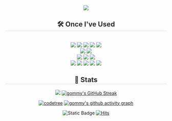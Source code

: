 <div align= "center">
    <img src="https://capsule-render.vercel.app/api?type=waving&color=0:72d3ab,100:003549&height=180&text=Welcom%20Heerae's%20Github%20👋&animation=&fontColor=ffffff&fontSize=40" />
    </div>
    <div align= "center">
    <h2 style="border-bottom: 1px solid #d8dee4; color: #282d33;"> 🛠️ Once I've Used </h2> <br> 
    <div style="margin: 0 auto; text-align: center;" align= "center"> <img src="https://img.shields.io/badge/Python-3776AB?style=flat&logo=Python&logoColor=white">
          <img src="https://img.shields.io/badge/PyTorch-EE4C2C?style=flat&logo=PyTorch&logoColor=white">
          <img src="https://img.shields.io/badge/Tensorflow-FF6F00?style=flat&logo=Tensorflow&logoColor=white">
          <img src="https://img.shields.io/badge/Keras-D00000?style=flat&logo=Keras&logoColor=white">
          <img src="https://img.shields.io/badge/Flask-000000?style=flat&logo=Flask&logoColor=white">
          <br/><img src="https://img.shields.io/badge/C++-00599C?style=flat&logo=C%2B%2B&logoColor=white">
          <img src="https://img.shields.io/badge/Linux-FCC624?style=flat&logo=Linux&logoColor=white">
          <br/><img src="https://img.shields.io/badge/Java-007396?style=flat&logo=Java&logoColor=white">
          <img src="https://img.shields.io/badge/Spring Boot-6DB33F?style=flat&logo=Spring Boot&logoColor=white">
          <img src="https://img.shields.io/badge/MySQL-4479A1?style=flat&logo=MySQL&logoColor=white">
          <br/><img src="https://img.shields.io/badge/Git-F05032?style=flat&logo=Git&logoColor=white">
          <img src="https://img.shields.io/badge/Github-181717?style=flat&logo=Github&logoColor=white">
          <img src="https://img.shields.io/badge/Amazon AWS-232F3E?style=flat&logo=Amazon AWS&logoColor=white">
          <img src="https://img.shields.io/badge/Notion-000000?style=flat&logo=Notion&logoColor=white">
          <img src="https://img.shields.io/badge/Slack-4A154B?style=flat&logo=Slack&logoColor=white">
          <br/></div>
    </div>
    <div align= "center"> 
    <h2 style="border-bottom: 1px solid #d8dee4; color: #282d33;"> 🏅 Stats </h2> <div align= "center"><img src="https://github-readme-stats.vercel.app/api/top-langs/?username=gommy15&layout=compact"/>
    	<a href="https://git.io/streak-stats"><img src="https://streak-stats.demolab.com?user=gommy15&theme=vue" alt="gommy's GitHub Streak" /></a></div> 
</div>
    
<!--### Hi there 👋-->
<div align=center>

[![codetree](https://banner.codetree.ai/v1/banner/dlgmlfo04)](https://www.codetree.ai/profiles/dlgmlfo04)
[![gommy's github activity graph](https://github-readme-activity-graph.vercel.app/graph?username=gommy15&theme=vue)](https://github.com/ashutosh00710/github-readme-activity-graph)

<!--![gommy's Top Langs](https://github-readme-stats.vercel.app/api/top-langs/?username=gommy15&layout=compact)-->

<!--[![gommy's GitHub Streak](https://streak-stats.demolab.com/?user=gommy15&theme=vue)](https://git.io/streak-stats)-->

<!--[![gommy's github activity graph](https://github-readme-activity-graph.vercel.app/graph?username=gommy15&theme=vue)](https://github.com/ashutosh00710/github-readme-activity-graph)-->

 ![Static Badge](https://img.shields.io/badge/velog-20C997.svg?style=flat&logo=Velog&logoColor=white&link=https%3A%2F%2Fvelog.io%2F%40dlgmlfo04%2Fposts)
[![Hits](https://hits.seeyoufarm.com/api/count/incr/badge.svg?url=https%3A%2F%2Fgithub.com%2Fgommy15%2Fhit-counter&count_bg=%2342B883&title_bg=%2335495E&icon=&icon_color=%23E7E7E7&title=hits&edge_flat=false)](https://hits.seeyoufarm.com)

	
</div>

<!--
**gommy15/gommy15** is a ✨ _special_ ✨ repository because its `README.md` (this file) appears on your GitHub profile.

Here are some ideas to get you started:

- 🔭 I’m currently working on ...
- 🌱 I’m currently learning ...
- 👯 I’m looking to collaborate on ...
- 🤔 I’m looking for help with ...
- 💬 Ask me about ...
- 📫 How to reach me: ...
- 😄 Pronouns: ...
- ⚡ Fun fact: ...
-->
